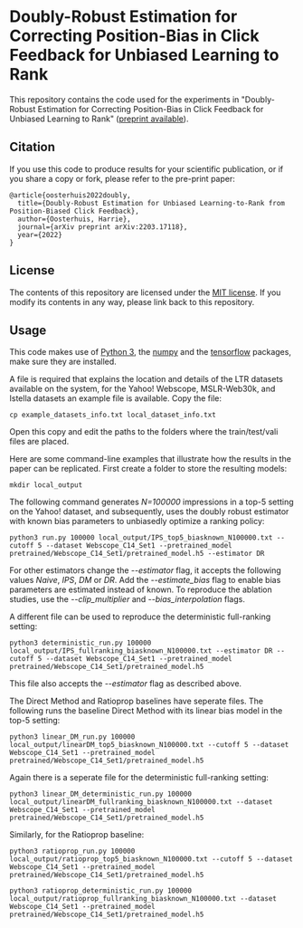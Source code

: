 # Doubly-Robust Estimation for Correcting Position-Bias in Click Feedback for Unbiased Learning to Rank
This repository contains the code used for the experiments in "Doubly-Robust Estimation for Correcting Position-Bias in Click Feedback for Unbiased Learning to Rank" ([preprint available](https://harrieo.github.io//publication/2022-doubly-robust)).

Citation
--------

If you use this code to produce results for your scientific publication, or if you share a copy or fork, please refer to the pre-print paper:
```
@article{oosterhuis2022doubly,
  title={Doubly-Robust Estimation for Unbiased Learning-to-Rank from Position-Biased Click Feedback},
  author={Oosterhuis, Harrie},
  journal={arXiv preprint arXiv:2203.17118},
  year={2022}
}
```

License
-------

The contents of this repository are licensed under the [MIT license](LICENSE). If you modify its contents in any way, please link back to this repository.

Usage
-------

This code makes use of [Python 3](https://www.python.org/), the [numpy](https://numpy.org/) and the [tensorflow](https://www.tensorflow.org/) packages, make sure they are installed.

A file is required that explains the location and details of the LTR datasets available on the system, for the Yahoo! Webscope, MSLR-Web30k, and Istella datasets an example file is available. Copy the file:
```
cp example_datasets_info.txt local_dataset_info.txt
```
Open this copy and edit the paths to the folders where the train/test/vali files are placed.

Here are some command-line examples that illustrate how the results in the paper can be replicated.
First create a folder to store the resulting models:
```
mkdir local_output
```
The following command generates *N=100000* impressions in a top-5 setting on the Yahoo! dataset, and subsequently, uses the doubly robust estimator with known bias parameters to unbiasedly optimize a ranking policy:
```
python3 run.py 100000 local_output/IPS_top5_biasknown_N100000.txt --cutoff 5 --dataset Webscope_C14_Set1 --pretrained_model pretrained/Webscope_C14_Set1/pretrained_model.h5 --estimator DR
```
For other estimators change the *--estimator* flag, it accepts the following values *Naive*, *IPS*, *DM* or *DR*.
Add the *--estimate_bias* flag to enable bias parameters are estimated instead of known.
To reproduce the ablation studies, use the *--clip_multiplier* and *--bias_interpolation* flags.

A different file can be used to reproduce the deterministic full-ranking setting:
```
python3 deterministic_run.py 100000 local_output/IPS_fullranking_biasknown_N100000.txt --estimator DR --cutoff 5 --dataset Webscope_C14_Set1 --pretrained_model pretrained/Webscope_C14_Set1/pretrained_model.h5
```
This file also accepts the *--estimator* flag as described above.

The Direct Method and Ratioprop baselines have seperate files. The following runs the baseline Direct Method with its linear bias model in the top-5 setting:
```
python3 linear_DM_run.py 100000 local_output/linearDM_top5_biasknown_N100000.txt --cutoff 5 --dataset Webscope_C14_Set1 --pretrained_model pretrained/Webscope_C14_Set1/pretrained_model.h5
```
Again there is a seperate file for the deterministic full-ranking setting:
```
python3 linear_DM_deterministic_run.py 100000 local_output/linearDM_fullranking_biasknown_N100000.txt --dataset Webscope_C14_Set1 --pretrained_model pretrained/Webscope_C14_Set1/pretrained_model.h5
```
Similarly, for the Ratioprop baseline:
```
python3 ratioprop_run.py 100000 local_output/ratioprop_top5_biasknown_N100000.txt --cutoff 5 --dataset Webscope_C14_Set1 --pretrained_model pretrained/Webscope_C14_Set1/pretrained_model.h5
```
```
python3 ratioprop_deterministic_run.py 100000 local_output/ratioprop_fullranking_biasknown_N100000.txt --dataset Webscope_C14_Set1 --pretrained_model pretrained/Webscope_C14_Set1/pretrained_model.h5
```